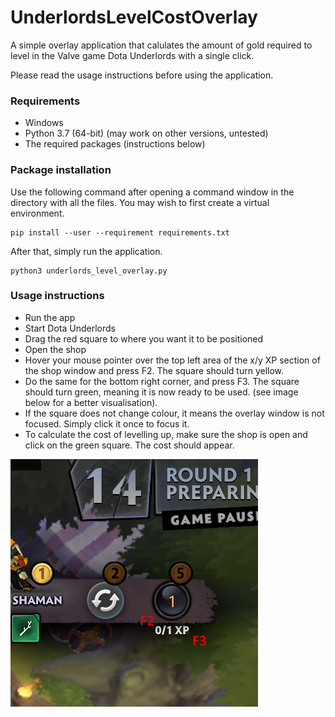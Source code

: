 # UnderlordsLevelCostOverlay

A simple overlay application that calulates the amount of gold required to level in the Valve game Dota Underlords with a single click.

Please read the usage instructions before using the application.

### Requirements

- Windows
- Python 3.7 (64-bit) (may work on other versions, untested)
- The required packages (instructions below)

### Package installation

Use the following command after opening a command window in the directory with all the files. You may wish to first create a virtual environment.

```
pip install --user --requirement requirements.txt
```

After that, simply run the application.

```
python3 underlords_level_overlay.py
```

### Usage instructions

- Run the app
- Start Dota Underlords
- Drag the red square to where you want it to be positioned
- Open the shop
- Hover your mouse pointer over the top left area of the x/y XP section of the shop window and press F2. The square should turn yellow.
- Do the same for the bottom right corner, and press F3. The square should turn green, meaning it is now ready to be used. (see image below for a better visualisation).
- If the square does not change colour, it means the overlay window is not focused. Simply click it once to focus it.
- To calculate the cost of levelling up, make sure the shop is open and click on the green square. The cost should appear.

![Instructions](instructions.png)
